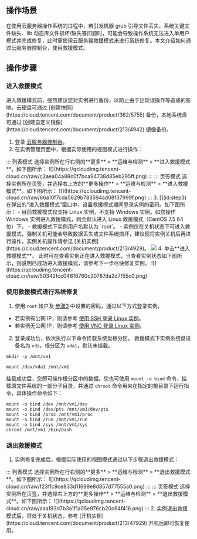 ## 操作场景
在使用云服务器操作系统的过程中，若引发机器 grub 引导文件丢失、系统关键文件缺失、lib 动态库文件损坏/缺失等问题时，可能会导致操作系统无法进入单用户模式并完成修复，此时需使用云服务器救援模式来进行系统修复。本文介绍如何通过云服务器控制台，使用救援模式。


## 操作步骤

### 进入救援模式

<dx-alert infotype="notice" title="">
进入救援模式前，强烈建议您对实例进行备份，以防止由于出现误操作等造成的影响。云硬盘可通过 [创建快照](https://cloud.tencent.com/document/product/362/5755) 备份，本地系统盘可通过 [创建自定义镜像](https://cloud.tencent.com/document/product/213/4942) 镜像备份。
</dx-alert>

1. 登录 [云服务器控制台](https://console.cloud.tencent.com/cvm/instance/index?rid=1)。
2. 在实例管理页面中，根据实际使用的视图模式进行操作：
<dx-tabs>
::: 列表模式
选择实例所在行右侧的**更多** > **运维与检测** > **进入救援模式**。如下图所示：
![](https://qcloudimg.tencent-cloud.cn/raw/c2aea04a88c0f7bca94738d85eb295ff.png)
:::
::: 页签模式
选择实例所在页签，并选择右上方的**更多操作** > **运维与检测** > **进入救援模式**。如下图所示：
![](https://qcloudimg.tencent-cloud.cn/raw/66a10f7cda5629b783594ad08f37999f.png)
:::
</dx-tabs>
3. [](id:step3)在弹出的“进入救援模式”窗口中，设置救援模式期间登录实例的密码。如下图所示：
<dx-alert infotype="notice" title="">
- 目前救援模式仅支持 Linux 实例，不支持 Windows 实例。如您操作 Windows 实例进入救援模式，则会默认进入 Linux 救援模式（CentOS 7.5 64位）下。
- 救援模式下实例用户名默认为 `root`。
- 实例仅在关机状态下可进入救援模式，强制关机可能会导致数据丢失或文件系统损坏，建议现将实例关机后再进行操作。实例关机操作请参见 [关机实例](https://cloud.tencent.com/document/product/213/4929)。
</dx-alert>
<img src="https://qcloudimg.tencent-cloud.cn/raw/d427eda6067ce07fe4ff6cedcbe20732.png"/>
4. 单击**进入救援模式**。
此时可在查看实例正在进入救援模式，当查看实例状态如下图所示，则说明已成功进入救援模式，请参考下一步尽快修复实例。
![](https://qcloudimg.tencent-cloud.cn/raw/50342fcc04616760c20787da2d7f55c0.png)



### 使用救援模式进行系统修复
1. 使用 `root` 帐户及 [步骤3](#step3) 中设置的密码，通过以下方式登录实例。
 - 若实例有公网 IP，则请参考 [使用 SSH 登录 Linux 实例](https://cloud.tencent.com/document/product/213/35700)。
 - 若实例无公网 IP，则请参考 [使用 VNC 登录 Linux 实例](https://cloud.tencent.com/document/product/213/35701)。
2. 登录成功后，依次执行以下命令挂载系统盘根分区。
救援模式下实例系统盘设备名为 `vda`，根分区为 `vda1`，默认未挂载。
```
mkdir -p /mnt/vm1
```
```
mount /dev/vda1 /mnt/vm1
```
挂载成功后，您即可操作根分区中的数据。您也可使用 `mount -o bind` 命令，挂载原文件系统的一部分子目录，并通过 `chroot` 命令用来在指定的根目录下运行指令，具体操作命令如下：
```
mount -o bind /dev /mnt/vm1/dev
mount -o bind /dev/pts /mnt/vm1/dev/pts
mount -o bind /proc /mnt/vm1/proc
mount -o bind /run /mnt/vm1/run
mount -o bind /sys /mnt/vm1/sys
chroot /mnt/vm1 /bin/bash
```


### 退出救援模式
1. 实例修复完成后，根据实际使用的视图模式通过以下步骤退出救援模式：
<dx-tabs>
::: 列表模式
选择实例所在行右侧的**更多** > **运维与检测** > **退出救援模式**。如下图所示：
![](https://qcloudimg.tencent-cloud.cn/raw/f23ffc9ce833d11699e8d857d77555a0.png)
:::
::: 页签模式
选择实例所在页签，并选择右上方的**更多操作** > **运维与检测** > **退出救援模式**。如下图所示：
![](https://qcloudimg.tencent-cloud.cn/raw/aaa193d7b3a1f1a05e976cb20c64f416.png)
:::
</dx-tabs>
2. 实例退出救援模式后，将处于关机状态，参考 [开机实例](https://cloud.tencent.com/document/product/213/47929) 开机后即可恢复使用。

